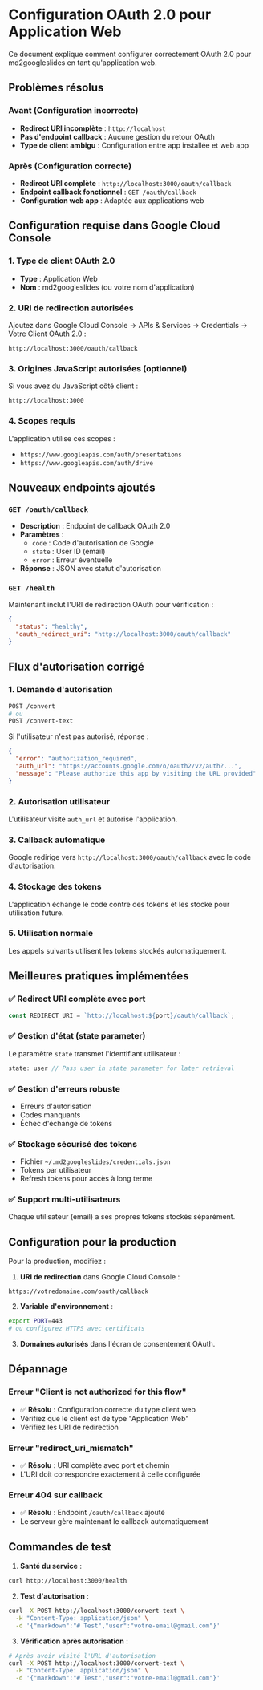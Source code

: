 # Configuration OAuth 2.0 pour Application Web

Ce document explique comment configurer correctement OAuth 2.0 pour md2googleslides en tant qu'application web.

## Problèmes résolus

### Avant (Configuration incorrecte)
- **Redirect URI incomplète** : `http://localhost` 
- **Pas d'endpoint callback** : Aucune gestion du retour OAuth
- **Type de client ambigu** : Configuration entre app installée et web app

### Après (Configuration correcte)
- **Redirect URI complète** : `http://localhost:3000/oauth/callback`
- **Endpoint callback fonctionnel** : `GET /oauth/callback`
- **Configuration web app** : Adaptée aux applications web

## Configuration requise dans Google Cloud Console

### 1. Type de client OAuth 2.0
- **Type** : Application Web
- **Nom** : md2googleslides (ou votre nom d'application)

### 2. URI de redirection autorisées
Ajoutez dans Google Cloud Console → APIs & Services → Credentials → Votre Client OAuth 2.0 :

```
http://localhost:3000/oauth/callback
```

### 3. Origines JavaScript autorisées (optionnel)
Si vous avez du JavaScript côté client :

```
http://localhost:3000
```

### 4. Scopes requis
L'application utilise ces scopes :
- `https://www.googleapis.com/auth/presentations`
- `https://www.googleapis.com/auth/drive`

## Nouveaux endpoints ajoutés

### `GET /oauth/callback`
- **Description** : Endpoint de callback OAuth 2.0
- **Paramètres** : 
  - `code` : Code d'autorisation de Google
  - `state` : User ID (email) 
  - `error` : Erreur éventuelle
- **Réponse** : JSON avec statut d'autorisation

### `GET /health`
Maintenant inclut l'URI de redirection OAuth pour vérification :
```json
{
  "status": "healthy",
  "oauth_redirect_uri": "http://localhost:3000/oauth/callback"
}
```

## Flux d'autorisation corrigé

### 1. Demande d'autorisation
```bash
POST /convert
# ou
POST /convert-text
```

Si l'utilisateur n'est pas autorisé, réponse :
```json
{
  "error": "authorization_required",
  "auth_url": "https://accounts.google.com/o/oauth2/v2/auth?...",
  "message": "Please authorize this app by visiting the URL provided"
}
```

### 2. Autorisation utilisateur
L'utilisateur visite `auth_url` et autorise l'application.

### 3. Callback automatique
Google redirige vers `http://localhost:3000/oauth/callback` avec le code d'autorisation.

### 4. Stockage des tokens
L'application échange le code contre des tokens et les stocke pour utilisation future.

### 5. Utilisation normale
Les appels suivants utilisent les tokens stockés automatiquement.

## Meilleures pratiques implémentées

### ✅ Redirect URI complète avec port
```javascript
const REDIRECT_URI = `http://localhost:${port}/oauth/callback`;
```

### ✅ Gestion d'état (state parameter)
Le paramètre `state` transmet l'identifiant utilisateur :
```javascript
state: user // Pass user in state parameter for later retrieval
```

### ✅ Gestion d'erreurs robuste
- Erreurs d'autorisation
- Codes manquants
- Échec d'échange de tokens

### ✅ Stockage sécurisé des tokens
- Fichier `~/.md2googleslides/credentials.json`
- Tokens par utilisateur
- Refresh tokens pour accès à long terme

### ✅ Support multi-utilisateurs
Chaque utilisateur (email) a ses propres tokens stockés séparément.

## Configuration pour la production

Pour la production, modifiez :

1. **URI de redirection** dans Google Cloud Console :
```
https://votredomaine.com/oauth/callback
```

2. **Variable d'environnement** :
```bash
export PORT=443
# ou configurez HTTPS avec certificats
```

3. **Domaines autorisés** dans l'écran de consentement OAuth.

## Dépannage

### Erreur "Client is not authorized for this flow"
- ✅ **Résolu** : Configuration correcte du type client web
- Vérifiez que le client est de type "Application Web"
- Vérifiez les URI de redirection

### Erreur "redirect_uri_mismatch"
- ✅ **Résolu** : URI complète avec port et chemin
- L'URI doit correspondre exactement à celle configurée

### Erreur 404 sur callback
- ✅ **Résolu** : Endpoint `/oauth/callback` ajouté
- Le serveur gère maintenant le callback automatiquement

## Commandes de test

1. **Santé du service** :
```bash
curl http://localhost:3000/health
```

2. **Test d'autorisation** :
```bash
curl -X POST http://localhost:3000/convert-text \
  -H "Content-Type: application/json" \
  -d '{"markdown":"# Test","user":"votre-email@gmail.com"}'
```

3. **Vérification après autorisation** :
```bash
# Après avoir visité l'URL d'autorisation
curl -X POST http://localhost:3000/convert-text \
  -H "Content-Type: application/json" \
  -d '{"markdown":"# Test","user":"votre-email@gmail.com"}'
```
